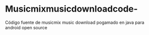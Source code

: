 # Musicmixmusicdownloadcode-
Código fuente de musicmix music download pogamado en java para android open source 
